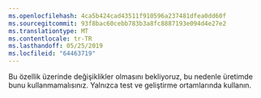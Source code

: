 ```yaml
---
ms.openlocfilehash: 4ca5b424cad43511f910596a237481dfea0dd60f
ms.sourcegitcommit: 93f8bac60cebb783b3a8fc8887193e094d4e27e2
ms.translationtype: MT
ms.contentlocale: tr-TR
ms.lasthandoff: 05/25/2019
ms.locfileid: "64463719"
---
```

Bu özellik üzerinde değişiklikler olmasını bekliyoruz, bu nedenle üretimde bunu kullanmamalısınız. Yalnızca test ve geliştirme ortamlarında kullanın.